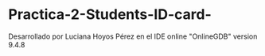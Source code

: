 # Practica-2-Students-ID-card-
Desarrollado por Luciana Hoyos Pérez en el IDE online "OnlineGDB" version 9.4.8

